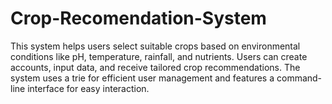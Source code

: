 # Crop-Recomendation-System
This system helps users select suitable crops based on environmental conditions like pH, temperature, rainfall, and nutrients. Users can create accounts, input data, and receive tailored crop recommendations. The system uses a trie for efficient user management and features a command-line interface for easy interaction.
